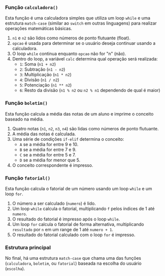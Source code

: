 ### Função `calculadora()`

Esta função é uma calculadora simples que utiliza um loop `while` e uma estrutura `match-case` (similar ao `switch` em outras linguagens) para realizar operações matemáticas básicas.

1. `n1` e `n2` são lidos como números de ponto flutuante (float).
2. `opcao` é usada para determinar se o usuário deseja continuar usando a calculadora.
3. O loop `while` continua enquanto `opcao` não for "n" (não).
4. Dentro do loop, a variável `calc` determina qual operação será realizada:
   - `1`: Soma (`n1 + n2`)
   - `2`: Subtração (`n1 - n2`)
   - `3`: Multiplicação (`n1 * n2`)
   - `4`: Divisão (`n1 / n2`)
   - `5`: Potenciação (`n1 ** n2`)
   - `6`: Resto da divisão (`n1 % n2` ou `n2 % n1` dependendo de qual é maior)

### Função `boletim()`

Esta função calcula a média das notas de um aluno e imprime o conceito baseado na média.

1. Quatro notas (`n1`, `n2`, `n3`, `n4`) são lidas como números de ponto flutuante.
2. A média das notas é calculada.
3. Uma série de condições `if-elif` determina o conceito:
   - `A` se a média for entre 9 e 10.
   - `B` se a média for entre 7 e 9.
   - `C` se a média for entre 5 e 7.
   - `D` se a média for menor que 5.
4. O conceito correspondente é impresso.

### Função `fatorial()`

Esta função calcula o fatorial de um número usando um loop `while` e um loop `for`.

1. O número a ser calculado (`numero`) é lido.
2. Um loop `while` calcula o fatorial, multiplicando `f` pelos índices de 1 até `numero`.
3. O resultado do fatorial é impresso após o loop `while`.
4. Um loop `for` calcula o fatorial de forma alternativa, multiplicando `resultado` por `n` em um range de 1 até `numero + 1`.
5. O resultado do fatorial calculado com o loop `for` é impresso.

### Estrutura principal

No final, há uma estrutura `match-case` que chama uma das funções (`calculadora`, `boletim`, ou `fatorial`) baseada na escolha do usuário (`escolha`).
